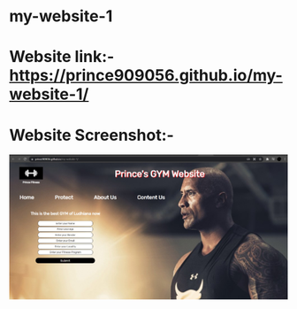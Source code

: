 # my-website-1

# Website link:- https://prince909056.github.io/my-website-1/


# Website Screenshot:-

![image](img/website-screenshot.jpg)

